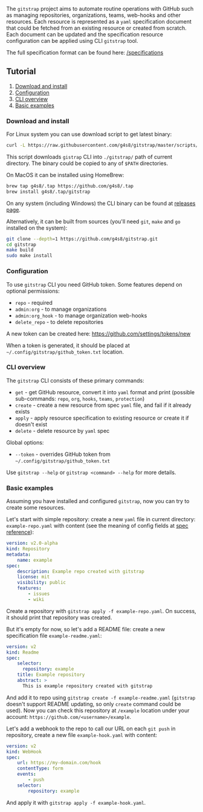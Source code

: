 The `gitstrap` project aims to automate routine operations with GitHub such as managing repositories, organizations, teams, web-hooks and other resources. Each resource is represented as a `yaml` specification document that could be fetched from an existing resource or created from scratch. Each document can be updated and the specification resource configuration can be applied using CLI `gitstrap` tool.

The full specification format can be found here: [/specifications](https://github.com/g4s8/gitstrap/wiki/Specifications)

## Tutorial

 1. [Download and install](#download-and-install)
 2. [Configuration](#configuration)
 3. [CLI overview](#cli-overview)
 4. [Basic examples](#basic-examples)

### Download and install

For Linux system you can use download script to get latest binary:
```bash
curl -L https://raw.githubusercontent.com/g4s8/gitstrap/master/scripts/download.sh | sh
```
This script downloads `gistrap` CLI into `./gitstrap/` path of current directory. The binary could be copied to any of `$PATH` directories.

On MacOS it can be installed using HomeBrew:
```bash
brew tap g4s8/.tap https://github.com/g4s8/.tap
brew install g4s8/.tap/gitstrap
```

On any system (including Windows) the CLI binary can be found at [releases page](https://github.com/g4s8/gitstrap#install).

Alternatively, it can be built from sources (you'll need `git`, `make` and `go` installed on the system):
```bash
git clone --depth=1 https://github.com/g4s8/gitstrap.git
cd gitstrap
make build
sudo make install
```

### Configuration

To use `gitstrap` CLI you need GitHub token. Some features depend on optional permissions:
 - `repo` - required
 - `admin:org` - to manage organizations
 - `admin:org_hook` - to manage organization web-hooks
 - `delete_repo` - to delete repositories

A new token can be created here: https://github.com/settings/tokens/new

When a token is generated, it should be placed at `~/.config/gitstrap/github_token.txt` location.

### CLI overview

The `gitstrap` CLI consists of these primary commands:
 - `get` - get GitHub resource, convert it into `yaml` format and print (possible sub-commands: `repo`, `org`, `hooks`, `teams`, `protection`)
 - `create` - create a new resource from spec `yaml` file, and fail if it already exists
 - `apply` - apply resource specification to existing resource or create it if doesn't exist
 - `delete` - delete resource by `yaml` spec

Global options:
 - `--token` - overrides GitHub token from `~/.config/gitstrap/github_token.txt`

Use `gitstrap --help` or `gitstrap <command> --help` for more details.

### Basic examples

Assuming you have installed and configured `gitstrap`, now you can try to create some resources.

Let's start with simple repository: create a new `yaml` file in current directory: `example-repo.yaml` with content (see the meaning of config fields at [spec reference](https://github.com/g4s8/gitstrap/wiki/Specifications)):
```yaml
version: v2.0-alpha
kind: Repository
metadata:
    name: example
spec:
    description: Example repo created with gitstrap
    license: mit
    visibility: public
    features:
        - issues
        - wiki
```
Create a repository with `gitstrap apply -f example-repo.yaml`. On success, it should print that repository was created.

But it's empty for now, so let's add a README file: create a new specification file `example-readme.yaml`:
```yaml
version: v2
kind: Readme
spec:
    selector:
      repository: example
    title: Example repository
    abstract: >
      This is example repository created with gitstrap
```
And add it to repo using `gitstrap create -f example-readme.yaml` (`gitstrap` doesn't support README updating, so only `create` command could be used).
Now you can check this repository at `/example` location under your account: `https://github.com/<username>/example`.

Let's add a webhook to the repo to call our URL on each `git push` in repository, create a new file `example-hook.yaml` with content:
```yaml
version: v2
kind: WebHook
spec:
    url: https://my-domain.com/hook
    contentType: form
    events:
        - push
    selector:
        repository: example
```
And apply it with `gitstrap apply -f example-hook.yaml`.
